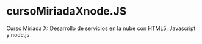 # cursoMiriadaXnode.JS
Curso Miriada X: Desarrollo de servicios en la nube con HTML5, Javascript y node.js

